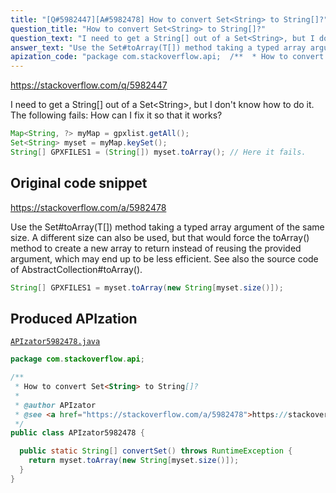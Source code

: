 ```yaml
---
title: "[Q#5982447][A#5982478] How to convert Set<String> to String[]?"
question_title: "How to convert Set<String> to String[]?"
question_text: "I need to get a String[] out of a Set<String>, but I don't know how to do it. The following fails: How can I fix it so that it works?"
answer_text: "Use the Set#toArray(T[]) method taking a typed array argument of the same size. A different size can also be used, but that would force the toArray() method to create a new array to return instead of reusing the provided argument, which may end up to be less efficient. See also the source code of AbstractCollection#toArray()."
apization_code: "package com.stackoverflow.api;  /**  * How to convert Set<String> to String[]?  *  * @author APIzator  * @see <a href=\"https://stackoverflow.com/a/5982478\">https://stackoverflow.com/a/5982478</a>  */ public class APIzator5982478 {    public static String[] convertSet() throws RuntimeException {     return myset.toArray(new String[myset.size()]);   } }"
---
```


https://stackoverflow.com/q/5982447

I need to get a String[] out of a Set&lt;String&gt;, but I don&#x27;t know how to do it. The following fails:
How can I fix it so that it works?


```java
Map<String, ?> myMap = gpxlist.getAll();
Set<String> myset = myMap.keySet();
String[] GPXFILES1 = (String[]) myset.toArray(); // Here it fails.
```


## Original code snippet

https://stackoverflow.com/a/5982478

Use the Set#toArray(T[]) method taking a typed array argument of the same size.
A different size can also be used, but that would force the toArray() method to create a new array to return instead of reusing the provided argument, which may end up to be less efficient.
See also the source code of AbstractCollection#toArray().

```java
String[] GPXFILES1 = myset.toArray(new String[myset.size()]);
```

## Produced APIzation

[`APIzator5982478.java`](https://github.com/pasqualesalza/apization-temp-data/raw/master/apizations/java/APIzator5982478.java)

```java
package com.stackoverflow.api;

/**
 * How to convert Set<String> to String[]?
 *
 * @author APIzator
 * @see <a href="https://stackoverflow.com/a/5982478">https://stackoverflow.com/a/5982478</a>
 */
public class APIzator5982478 {

  public static String[] convertSet() throws RuntimeException {
    return myset.toArray(new String[myset.size()]);
  }
}

```